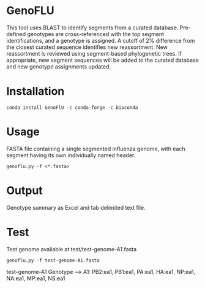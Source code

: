 # GenoFLU

This tool uses BLAST to identify segments from a curated database. Pre-defined genotypes are cross-referenced with the top segment identifications, and a genotype is assigned. A cutoff of 2% difference from the closest curated sequence identifies new reassortment. New reassortment is reviewed using segment-based phylogenetic trees. If appropriate, new segment sequences will be added to the curated database and new genotype assignments updated.

# Installation

```
conda install GenoFlU -c conda-forge -c bioconda
```

# Usage

FASTA file containing a single segmented influenza genome, with each segment having its own individually named header.
```
genoflu.py -f <*.fasta>
```

# Output

Genotype summary as Excel and tab delimited text file.

# Test

Test genome available at test/test-genome-A1.fasta

```
genoflu.py -f test-genome-A1.fasta
```

test-genome-A1 Genotype --> A1: PB2:ea1, PB1:ea1, PA:ea1, HA:ea1, NP:ea1, NA:ea1, MP:ea1, NS:ea1